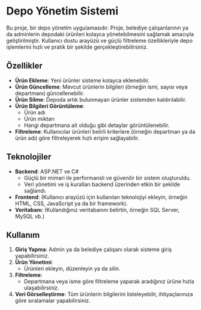 # Depo Yönetim Sistemi

Bu proje, bir depo yönetim uygulamasıdır. Proje, belediye çalışanlarının ya da adminlerin depodaki ürünleri kolayca yönetebilmesini sağlamak amacıyla geliştirilmiştir. Kullanıcı dostu arayüzü ve güçlü filtreleme özellikleriyle depo işlemlerini hızlı ve pratik bir şekilde gerçekleştirebilirsiniz.

## Özellikler

- **Ürün Ekleme**: Yeni ürünler sisteme kolayca eklenebilir.
- **Ürün Güncelleme**: Mevcut ürünlerin bilgileri (örneğin ismi, sayısı veya departmanı) güncellenebilir.
- **Ürün Silme**: Depoda artık bulunmayan ürünler sistemden kaldırılabilir.
- **Ürün Bilgileri Görüntüleme**: 
  - Ürün adı
  - Ürün miktarı
  - Hangi departmana ait olduğu gibi detaylar görüntülenebilir.
- **Filtreleme**: Kullanıcılar ürünleri belirli kriterlere (örneğin departman ya da ürün adı) göre filtreleyerek hızlı erişim sağlayabilir.

## Teknolojiler

- **Backend**: ASP.NET ve C#
  - Güçlü bir mimari ile performanslı ve güvenilir bir sistem oluşturuldu.
  - Veri yönetimi ve iş kuralları backend üzerinden etkin bir şekilde sağlandı.
- **Frontend**: (Kullanıcı arayüzü için kullanılan teknolojiyi ekleyin, örneğin HTML, CSS, JavaScript ya da bir framework).
- **Veritabanı**: (Kullandığınız veritabanını belirtin, örneğin SQL Server, MySQL vb.)

## Kullanım

1. **Giriş Yapma**: Admin ya da belediye çalışanı olarak sisteme giriş yapabilirsiniz.
2. **Ürün Yönetimi**:
   - Ürünleri ekleyin, düzenleyin ya da silin.
3. **Filtreleme**:
   - Departmana veya isme göre filtreleme yaparak aradığınız ürüne hızla ulaşabilirsiniz.
4. **Veri Görselleştirme**: Tüm ürünlerin bilgilerini listeleyebilir, ihtiyaçlarınıza göre sıralamalar yapabilirsiniz.


